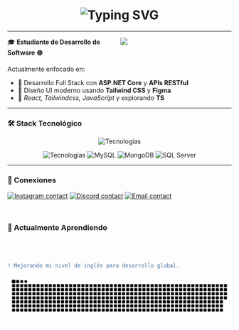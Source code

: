 <h1 align="center">
  <img src="https://readme-typing-svg.herokuapp.com?font=Fira+Code&size=30&pause=1000&color=f73333b0&center=true&vCenter=true&width=700&lines=Hola%2C+Soy+Ronny+De+Le%C3%B3n;Desarrollador+Web+Junior;+Aprendizaje+continuo" alt="Typing SVG" />
</h1>

---


<p><img align="right" src="https://media.tenor.com/2P7N3XLLc6EAAAAj/anime.gif" width="250"/></p>

🎓 **Estudiante de Desarrollo de Software** 🟠

Actualmente enfocado en:

- 🧩 Desarrollo Full Stack con **ASP.NET Core** y **APIs RESTful**
- 🎨 Diseño UI moderno usando **Tailwind CSS** y **Figma**
- 🌱 *React, Tailwindcss, JavaScript* y explorando **TS**

---

### 🛠️ Stack Tecnológico

<p align="center">
  <img src="https://skillicons.dev/icons?i=astro,html,css,tailwind,js,react,figma" alt="Tecnologías" />
</p>
<p align="center">
<img src="https://skillicons.dev/icons?i=typescript,cs,dotnet,,git,firebase" alt="Tecnologías" />
    <img src="https://cdn.jsdelivr.net/gh/devicons/devicon/icons/mysql/mysql-original.svg" alt="MySQL" width="40" height="40"/>
  <img src="https://cdn.jsdelivr.net/gh/devicons/devicon/icons/mongodb/mongodb-original.svg" alt="MongoDB" width="40" height="40"/>
  <img src="https://cdn.jsdelivr.net/gh/devicons/devicon/icons/microsoftsqlserver/microsoftsqlserver-plain-wordmark.svg" alt="SQL Server" width="40" height="40"/>
</p>

---

### 👤 Conexiones

<p align="left">
   <a href="https://www.instagram.com/abreuronny_/?igsh=MTR3b2EzMWluZHZucQ%3D%3D&utm_source=qr" target="blank"> <img src="https://skillicons.dev/icons?i=instagram" alt="Instagram contact" /></a>
  <a href="https://discordapp.com/users/_slimreaperr" target="blank"> <img src="https://skillicons.dev/icons?i=discord" alt="Discord contact" /></a>
 <a href="mailto:dleonabreuronny@gmail.com" target="_blank"> <img src="https://skillicons.dev/icons?i=gmail" alt="Email contact" /></a>

</p>
<br>

### 🌱 Actualmente Aprendiendo

```diff



! Mejorando mi nivel de inglés para desarrollo global.

```
![snake gif](https://github.com/Ronny-Abreu/Ronny-Abreu/blob/output/github-snake-dark.svg)

